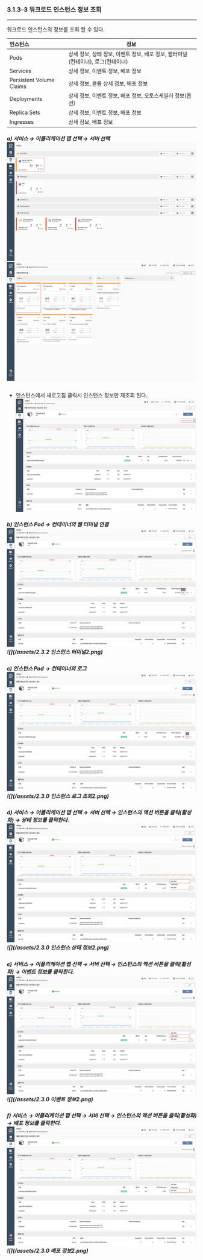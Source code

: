 ### 3.1.3-3 워크로드 인스턴스 정보 조회

---

워크로드 인스턴스의 정보를 조회 할 수 있다.

| **인스턴스** | **정보** |
| :--- | --- |
| Pods | 상세 정보, 상태 정보, 이벤트 정보, 배포 정보, 웹터미널\(컨테이너\), 로그\(컨테이너\) |
| Services | 상세 정보, 이벤트 정보, 배포 정보 |
| Persistent Volume Claims | 상세 정보, 볼륨 상세 정보, 배포 정보 |
| Deployments | 상세 정보, 이벤트 정보, 배포 정보, 오토스케일러 정보\(옵션\) |
| Replica Sets | 상세 정보, 이벤트 정보, 배포 정보 |
| Ingresses | 상세 정보, 배포 정보 |

##### a\) 서비스 → 어플리케이션 맵 선택 → 서버 선택![](/assets/KR/3.0.0/3.1.3-3_1.png)![](/assets/KR/3.0.0/3.1.3-3_2.png)
* 인스턴스에서 새로고침 클릭시 인스턴스 정보만 재조회 된다.
![](/assets/KR/3.0.0/3.1.3-3_3.png)


##### b\) 인스턴스 Pod → 컨테이너와 웹 터미널 연결![](/assets/KR/3.0.0/3.1.3-3_4.png)![](/assets/2.3.2 인스턴스 터미널2.png)

##### c\) 인스턴스 Pod → 컨테이너의 로그![](/assets/KR/3.0.0/3.1.3-3_5.png) ![](/assets/2.3.0 인스턴스 로그 조회2.png)

##### d\) 서비스 → 어플리케이션 맵 선택 → 서버 선택 → 인스턴스의 액션 버튼을 클릭\(활성화\) → 상태 정보를 클릭한다.![](/assets/KR/3.0.0/3.1.3-3_6.png)![](/assets/2.3.0 인스턴스 상태 정보2.png)

##### e\) 서비스 → 어플리케이션 맵 선택 → 서버 선택 → 인스턴스의 액션 버튼을 클릭\(활성화\) → 이벤트 정보를 클릭한다.![](/assets/KR/3.0.0/3.1.3-3_8.png)![](/assets/2.3.0 이벤트 정보2.png)

##### f\) 서비스 → 어플리케이션 맵 선택 → 서버 선택 → 인스턴스의 액션 버튼을 클릭\(활성화\) → 배포 정보를 클릭한다.![](/assets/KR/3.0.0/3.1.3-3_10.png)![](/assets/2.3.0 배포 정보2.png)



